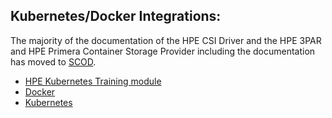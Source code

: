 ## Kubernetes/Docker Integrations:

The majority of the documentation of the HPE CSI Driver and the HPE 3PAR and HPE Primera Container Storage Provider including the documentation has moved to [SCOD](https://scod.hpedev.io/). 

* [HPE Kubernetes Training module](https://scod.hpedev.io/learn/persistent_storage/index.html)
* [Docker](https://scod.hpedev.io/flexvolume_driver/hpe_3par_primera_installer/index.html)
* [Kubernetes](https://scod.hpedev.io/)